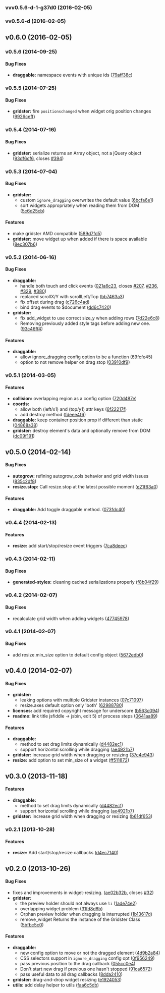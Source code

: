 <a name="vvv0.5.6-d-1-g37d0"></a>
### vvv0.5.6-d-1-g37d0 (2016-02-05)

<a name="vv0.5.6-d"></a>
### vv0.5.6-d (2016-02-05)

<a name="v0.6.0"></a>
## v0.6.0 (2016-02-05)

<a name="v0.5.6"></a>
### v0.5.6 (2014-09-25)


#### Bug Fixes

* **draggable:** namespace events with unique ids ([79aff38c](http://github.com/ducksboard/gridster.js/commit/79aff38c60cc6ce2c0f0160bd3c6f93cb2511642))

<a name="v0.5.5"></a>
### v0.5.5 (2014-07-25)


#### Bug Fixes

* **gridster:** fire `positionschanged` when widget orig position changes ([9926ceff](http://github.com/ducksboard/gridster.js/commit/9926ceff59cba49c71542e45aa095be35eb1df58))

<a name="v0.5.4"></a>
### v0.5.4 (2014-07-16)


#### Bug Fixes

* **gridster:** serialize returns an Array object, not a jQuery object ([93df6cf6](http://github.com/ducksboard/gridster.js/commit/93df6cf6907fd0fb8787b3d068c9a9c467dcc020), closes [#394](http://github.com/ducksboard/gridster.js/issues/394))

<a name="v0.5.3"></a>
### v0.5.3 (2014-07-04)


#### Bug Fixes

* **gridster:**
  * custom `ignore_dragging` overwrites the default value ([6bcfa6e1](http://github.com/ducksboard/gridster.js/commit/6bcfa6e16e4a88cbb5efff1ce29308737884a89d))
  * sort widgets appropriately when reading them from DOM ([5c6d25cb](http://github.com/ducksboard/gridster.js/commit/5c6d25cbbe3de021806408f3cff6cb1e139c0a25))


#### Features

* make gridster AMD compatible ([589d7fd5](http://github.com/ducksboard/gridster.js/commit/589d7fd509a570fd02666c2f8231545211d6c83f))
* **gridster:** move widget up when added if there is space available ([8ec307b6](http://github.com/ducksboard/gridster.js/commit/8ec307b6f7173e94610409adcb1671372cc2c67d))

<a name="v0.5.2"></a>
### v0.5.2 (2014-06-16)


#### Bug Fixes

* **draggable:**
  * handle both touch and click events ([021a6c23](http://github.com/ducksboard/gridster.js/commit/021a6c23e851210c1b817bd353a1e5e19ce10b90), closes [#207](http://github.com/ducksboard/gridster.js/issues/207), [#236](http://github.com/ducksboard/gridster.js/issues/236), [#329](http://github.com/ducksboard/gridster.js/issues/329), [#380](http://github.com/ducksboard/gridster.js/issues/380))
  * replaced scrollX/Y with scrollLeft/Top ([bb7463a3](http://github.com/ducksboard/gridster.js/commit/bb7463a3241750397492dfbac133cea193f0254f))
  * fix offset during drag ([c726c4ad](http://github.com/ducksboard/gridster.js/commit/c726c4ad9c18fea95e4b46b9bacd36c42aa9691c))
  * bind drag events to $document ([dd6c7420](http://github.com/ducksboard/gridster.js/commit/dd6c7420087d5810a9f6b02bf9d81a04a60ae840))
* **gridster:**
  * fix add_widget to use correct size_y when adding rows ([7d22e6c8](http://github.com/ducksboard/gridster.js/commit/7d22e6c8b201de33e33def77a93dc9009d0aa4cb))
  * Removing previously added style tags before adding new one. ([93c46ff4](http://github.com/ducksboard/gridster.js/commit/93c46ff45ebe59f3658b7f32f05b67109aa87311))


#### Features

* **draggable:**
  * allow ignore_dragging config option to be a function ([69fcfe45](http://github.com/ducksboard/gridster.js/commit/69fcfe459678e833cb53de040b9fbc96dd687543))
  * option to not remove helper on drag stop ([03910df9](http://github.com/ducksboard/gridster.js/commit/03910df967a1ae7bcb2fa3aadd58255e0bcbf327))

<a name="v0.5.1"></a>
### v0.5.1 (2014-03-05)


#### Features

* **collision:** overlapping region as a config option ([720d487e](http://github.com/ducksboard/gridster.js/commit/720d487e3988593e2c60909c88aaff13fbd4f842))
* **coords:**
  * allow both (left/x1) and (top/y1) attr keys ([6f22217f](http://github.com/ducksboard/gridster.js/commit/6f22217f056e4fc52f6405f2af49596105aae150))
  * add destroy method ([fdeee4f6](http://github.com/ducksboard/gridster.js/commit/fdeee4f636266c7a0579ced833f04fec013b6863))
* **draggable:** keep container position prop if different than static ([04868a38](http://github.com/ducksboard/gridster.js/commit/04868a384d655d110f2d153d2fddb94b1c6d54a9))
* **gridster:** destroy element's data and optionally remove from DOM ([dc09f191](http://github.com/ducksboard/gridster.js/commit/dc09f191d8503669cfa4737122c77cb0f5b9c3d2))

<a name="v0.5.0"></a>
## v0.5.0 (2014-02-14)


#### Bug Fixes

* **autogrow:** refining autogrow_cols behavior and grid width issues ([835c2df8](http://github.com/ducksboard/gridster.js/commit/835c2df84419a92b1641b687fcf083f3ff102627))
* **resize.stop:** Call resize.stop at the latest possible moment ([e21f63a0](http://github.com/ducksboard/gridster.js/commit/e21f63a05a539f5c611eb49cd6861b1e38b36531))


#### Features

* **draggable:** Add toggle draggable method. ([073fdc40](http://github.com/ducksboard/gridster.js/commit/073fdc40e0a94dd371646fc54cd420e3ddab0254))

<a name="v0.4.4"></a>
### v0.4.4 (2014-02-13)


#### Features

* **resize:** add start/stop/resize event triggers ([7ca8deec](http://github.com/ducksboard/gridster.js/commit/7ca8deec8559d950097a6dc351cb0c6fcef3458d))

<a name="v0.4.3"></a>
### v0.4.3 (2014-02-11)


#### Bug Fixes

* **generated-styles:** cleaning cached serializations properly ([f8b04f29](http://github.com/ducksboard/gridster.js/commit/f8b04f298e12e46ca9b07f0bae0abc6b08ed6e18))

<a name="v0.4.2"></a>
### v0.4.2 (2014-02-07)


#### Bug Fixes

* recalculate grid width when adding widgets ([47745978](http://github.com/ducksboard/gridster.js/commit/4774597834300601fc81d5111a31a8c1672c55e1))

<a name="v0.4.1"></a>
### v0.4.1 (2014-02-07)

#### Bug Fixes

* add resize.min_size option to default config object ([5672edb0](http://github.com/ducksboard/gridster.js/commit/5672edb05e39c6b9ff5e3ca31d68c9e94dfaa617))

<a name="v0.4.0"></a>
## v0.4.0 (2014-02-07)


#### Bug Fixes

* **gridster:**
  * leaking options with multiple Gridster instances ([07c71097](http://github.com/ducksboard/gridster.js/commit/07c7109771094d98be51d68448a20e1d2987b35d))
  * resize.axes default option only 'both' ([62988780](http://github.com/ducksboard/gridster.js/commit/6298878077d5db129daa9780939fec5237b82af9))
* **licenses:** add required copyright message for underscore ([b563c094](http://github.com/ducksboard/gridster.js/commit/b563c094cf0f3a5da2288492f95759ae32e8967c))
* **readme:** link title jsfiddle -> jsbin, edit 5) of process steps ([0641aa89](http://github.com/ducksboard/gridster.js/commit/0641aa89833ecf9d167f7d8e89ee8bd5b4304248))


#### Features

* **draggable:**
  * method to set drag limits dynamically ([d4482ec1](http://github.com/ducksboard/gridster.js/commit/d4482ec1476f8a0b6fb6cdeb25b7774ef678d81c))
  * support horizontal scrolling while dragging ([ae4921b7](http://github.com/ducksboard/gridster.js/commit/ae4921b70798944211267cacf8a89e62d0818369))
* **gridster:** increase grid width when dragging or resizing ([37c4e943](http://github.com/ducksboard/gridster.js/commit/37c4e94358b9392710452b9e7f96454837bf9845))
* **resize:** add option to set min_size of a widget ([ff511872](http://github.com/ducksboard/gridster.js/commit/ff511872e65992ee89bd2a88d862caaf99733f38))

<a name="v0.3.0"></a>
## v0.3.0 (2013-11-18)


#### Features

* **draggable:**
  * method to set drag limits dynamically ([d4482ec1](http://github.com/ducksboard/gridster.js/commit/d4482ec1476f8a0b6fb6cdeb25b7774ef678d81c))
  * support horizontal scrolling while dragging ([ae4921b7](http://github.com/ducksboard/gridster.js/commit/ae4921b70798944211267cacf8a89e62d0818369))
* **gridster:** increase grid width when dragging or resizing ([b61df653](http://github.com/ducksboard/gridster.js/commit/b61df6535f728970fb8c6f25a208275dbde66550))

<a name="v0.2.1"></a>
### v0.2.1 (2013-10-28)


#### Features

* **resize:** Add start/stop/resize callbacks ([d4ec7140](http://github.com/ducksboard/gridster.js/commit/d4ec7140f736bc30697c75b54ed3242ddf1d75b9))

<a name="v0.2.0"></a>
## v0.2.0 (2013-10-26)


#### Bug Fixes

* fixes and improvements in widget-resizing. ([ae02b32b](http://github.com/ducksboard/gridster.js/commit/ae02b32b9210c6328f4acc339e215ae50c134f77), closes [#32](http://github.com/ducksboard/gridster.js/issues/32))
* **gridster:**
  * the preview holder should not always use `li` ([1ade74e2](http://github.com/ducksboard/gridster.js/commit/1ade74e239485b07e870fca44e1eafb3ff1ae283))
  * overlapping widget problem ([31fd8d6b](http://github.com/ducksboard/gridster.js/commit/31fd8d6ba893e4c39b91ba30d429e37f3da30b24))
  * Orphan preview holder when dragging is interrupted ([1b13617d](http://github.com/ducksboard/gridster.js/commit/1b13617df2ce53235bdf3a1e38f1555f529663c3))
  * remove_widget Returns the instance of the Gridster Class ([5bfbc5c0](http://github.com/ducksboard/gridster.js/commit/5bfbc5c0b5ab49c2a7c651327ce2e0f30f594985))


#### Features

* **draggable:**
  * new config option to move or not the dragged element ([4d9b2a84](http://github.com/ducksboard/gridster.js/commit/4d9b2a84f11cb7cb2ddad51c158d92b82e7bc447))
  * CSS selectors support in `ignore_dragging` config opt ([0f956249](http://github.com/ducksboard/gridster.js/commit/0f95624925be97aee7a8450707e04e887e4dac58))
  * pass previous position to the drag callback ([055cc0e4](http://github.com/ducksboard/gridster.js/commit/055cc0e4f6f9de5721986515656ac894855f9e02))
  * Don't start new drag if previous one hasn't stopped ([91ca6572](http://github.com/ducksboard/gridster.js/commit/91ca65721c2eb32b5dec82cdc5e5e7f81dac329e))
  * pass useful data to all drag callbacks ([8dda2410](http://github.com/ducksboard/gridster.js/commit/8dda2410f300592706985c05141ca6b702977dc0))
* **gridster:** drag-and-drop widget resizing ([e1924053](http://github.com/ducksboard/gridster.js/commit/e19240532de0bad35ffe6e5fc63934819390adc5))
* **utils:** add delay helper to utils ([faa6c5db](http://github.com/ducksboard/gridster.js/commit/faa6c5db0002feccf681e9f919ed583eef152773))


